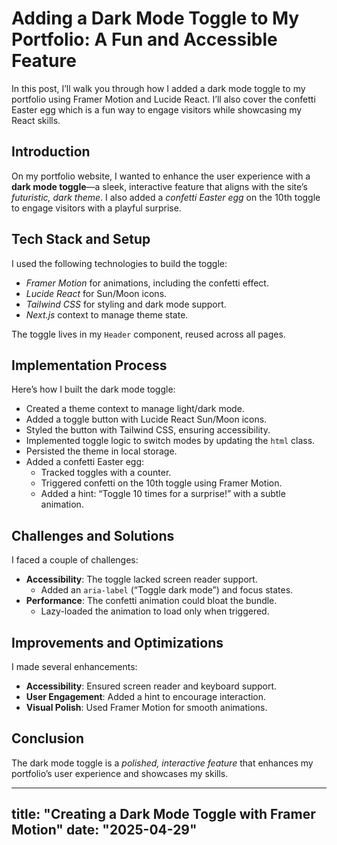
# Adding a Dark Mode Toggle to My Portfolio: A Fun and Accessible Feature

In this post, I’ll walk you through how I added a dark mode toggle to my portfolio using Framer Motion and Lucide React. I’ll also cover the confetti Easter egg which is a fun way to engage visitors while showcasing my React skills.

## Introduction

On my portfolio website, I wanted to enhance the user experience with a **dark mode toggle**—a sleek, interactive feature that aligns with the site’s *futuristic, dark theme*. I also added a *confetti Easter egg* on the 10th toggle to engage visitors with a playful surprise.

## Tech Stack and Setup

I used the following technologies to build the toggle:

- *Framer Motion* for animations, including the confetti effect.
- *Lucide React* for Sun/Moon icons.
- *Tailwind CSS* for styling and dark mode support.
- *Next.js* context to manage theme state.

The toggle lives in my `Header` component, reused across all pages.

## Implementation Process

Here’s how I built the dark mode toggle:

- Created a theme context to manage light/dark mode.
- Added a toggle button with Lucide React Sun/Moon icons.
- Styled the button with Tailwind CSS, ensuring accessibility.
- Implemented toggle logic to switch modes by updating the `html` class.
- Persisted the theme in local storage.
- Added a confetti Easter egg:
  - Tracked toggles with a counter.
  - Triggered confetti on the 10th toggle using Framer Motion.
  - Added a hint: “Toggle 10 times for a surprise!” with a subtle animation.

## Challenges and Solutions

I faced a couple of challenges:

- **Accessibility**: The toggle lacked screen reader support.
  - Added an `aria-label` (“Toggle dark mode”) and focus states.
- **Performance**: The confetti animation could bloat the bundle.
  - Lazy-loaded the animation to load only when triggered.

## Improvements and Optimizations

I made several enhancements:

- **Accessibility**: Ensured screen reader and keyboard support.
- **User Engagement**: Added a hint to encourage interaction.
- **Visual Polish**: Used Framer Motion for smooth animations.

## Conclusion

The dark mode toggle is a *polished, interactive feature* that enhances my portfolio’s user experience and showcases my skills.

---
title: "Creating a Dark Mode Toggle with Framer Motion"
date: "2025-04-29"
---
